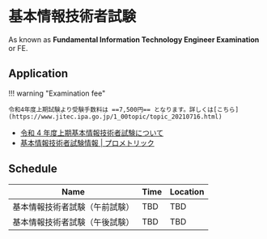 # 基本情報技術者試験

As known as **Fundamental Information Technology Engineer Examination** or FE.

## Application

!!! warning "Examination fee"

    令和4年度上期試験より受験手数料は ==7,500円== となります。詳しくは[こちら](https://www.jitec.ipa.go.jp/1_00topic/topic_20210716.html)

- [令和 4 年度上期基本情報技術者試験について](https://www.jitec.ipa.go.jp/1_02annai/r04-1fe_exam.html)
- [基本情報技術者試験情報 | プロメトリック](http://pf.prometric-jp.com/testlist/fe/index.html)

## Schedule

| Name                           | Time | Location |
| ------------------------------ | ---- | -------- |
| 基本情報技術者試験（午前試験） | TBD  | TBD      |
| 基本情報技術者試験（午後試験） | TBD  | TBD      |
